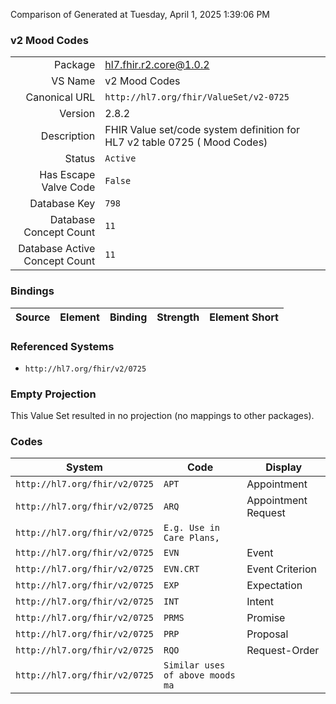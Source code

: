 Comparison of 
Generated at Tuesday, April 1, 2025 1:39:06 PM

### v2 Mood Codes

|      |     |
| ---: | --- |
| Package | hl7.fhir.r2.core@1.0.2 |
| VS Name | v2 Mood Codes |
| Canonical URL | `http://hl7.org/fhir/ValueSet/v2-0725` |
| Version | 2.8.2 |
| Description | FHIR Value set/code system definition for HL7 v2 table 0725 ( Mood Codes) |
| Status | `Active` |
| Has Escape Valve Code | `False` |
| Database Key | `798` |
| Database Concept Count | `11` |
| Database Active Concept Count | `11` |
### Bindings

| Source | Element | Binding | Strength | Element Short |
| ------ | ------- | ------- | -------- | ------------- |

### Referenced Systems

* `http://hl7.org/fhir/v2/0725`
### Empty Projection

This Value Set resulted in no projection (no mappings to other packages).

### Codes

| System | Code | Display |
| ------ | ---- | ------- |
| `http://hl7.org/fhir/v2/0725` | `APT` | Appointment |
| `http://hl7.org/fhir/v2/0725` | `ARQ` | Appointment Request |
| `http://hl7.org/fhir/v2/0725` | `E.g. Use in Care Plans,` |  |
| `http://hl7.org/fhir/v2/0725` | `EVN` | Event |
| `http://hl7.org/fhir/v2/0725` | `EVN.CRT` | Event Criterion |
| `http://hl7.org/fhir/v2/0725` | `EXP` | Expectation |
| `http://hl7.org/fhir/v2/0725` | `INT` | Intent |
| `http://hl7.org/fhir/v2/0725` | `PRMS` | Promise |
| `http://hl7.org/fhir/v2/0725` | `PRP` | Proposal |
| `http://hl7.org/fhir/v2/0725` | `RQO` | Request-Order |
| `http://hl7.org/fhir/v2/0725` | `Similar uses of above moods ma` |  |
